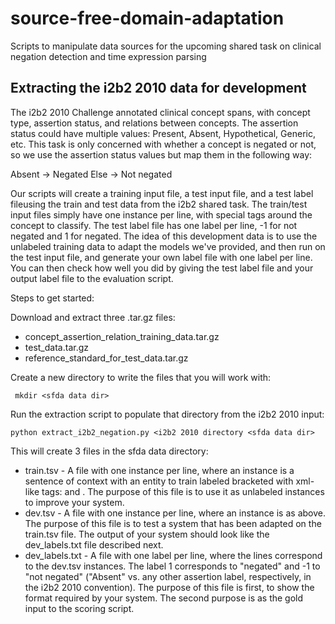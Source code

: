 # source-free-domain-adaptation
Scripts to manipulate data sources for the upcoming shared task on clinical negation detection and time expression parsing


## Extracting the i2b2 2010 data for development
The i2b2 2010 Challenge annotated clinical concept spans, with concept type, assertion status, and relations between concepts.
The assertion status could have multiple values: Present, Absent, Hypothetical, Generic, etc.
This task is only concerned with whether a concept is negated or not, so we use the assertion status values but map them in the following way:

Absent -> Negated
Else -> Not negated

Our scripts will create a training input file, a test input file, and a test label fileusing the train and test data from the i2b2 shared task. The train/test input files simply have one instance per line, with special tags around the concept to classify. The test label file has one label per line, -1 for not negated and 1 for negated. The idea of this development data is to use the unlabeled training data to adapt the models we've provided, and then run on the test input file, and generate your own label file with one label per line. You can then check how well you did by giving the test label file and your output label file to the evaluation script.

Steps to get started:

Download and extract three .tar.gz files:
* concept_assertion_relation_training_data.tar.gz
* test_data.tar.gz
* reference_standard_for_test_data.tar.gz

Create a new directory to write the files that you will work with:

``` mkdir <sfda data dir>```

Run the extraction script to populate that directory from the i2b2 2010 input:
    
``` python extract_i2b2_negation.py <i2b2 2010 directory <sfda data dir> ```
    
This will create 3 files in the sfda data directory:
* train.tsv - A file with one instance per line, where an instance is a sentence of context with an entity to train labeled bracketed with xml-like tags: <e> and </e>. The purpose of this file is to use it as unlabeled instances to improve your system.
* dev.tsv - A file with one instance per line, where an instance is as above. The purpose of this file is to test a system that has been adapted on the train.tsv file. The output of your system should look like the dev_labels.txt file described next.
* dev_labels.txt - A file with one label per line, where the lines correspond to the dev.tsv instances. The label 1 corresponds to "negated" and -1 to "not negated" ("Absent" vs. any other assertion label, respectively, in the i2b2 2010 convention). The purpose of this file is first, to show the format required by your system. The second purpose is as the gold input to the scoring script.

